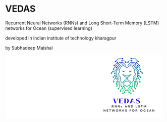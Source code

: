 # VEDAS
Recurrent Neural Networks (RNNs) and Long Short-Term Memory (LSTM) networks for Ocean (supervised learning)





developed in indian institute of technology kharagpur



by Subhadeep Maishal

![Figure](https://github.com/subhadeep-maishal/VEDAS/blob/main/2.png) 
